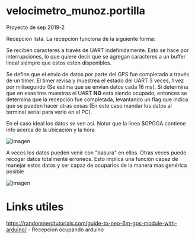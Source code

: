 # velocimetro_munoz.portilla
Proyecto de sep 2019-2

Recepcion lista. La recepcion funciona de la siguiente forma:

Se reciben caracteres a través de UART indefinidamente. Esto se hace por interrupciones, lo que quiere decir que
se agregan caracteres a un buffer lineal siempre que estos esten disponibles.

Se define que el envio de datos por parte del GPS fue completado a través de un timer. El timer revisa y muestrea el estado del UART
3 veces, 1 vez por milisegundo (Se estima que se envian datos cada 16 ms). 
Si determina que en esas tres muestras el UART **NO** esta siendo ocupado, entonces se determina que 
la recepción fue completada, levantando un flag que indica que se pueden hacer otras cosas (En este caso mandar los datos
al terminal serial para verlo en el PC).

En el caso ideal los datos se ven así. Notar que la linea $GPGGA contiene info acerca de la ubicación y la hora

![imagen](https://imgur.com/YvvCeB1.png)

A veces los datos pueden venir con "basura" en ellos. Otras veces puede recoger datos totalmente erroneos. Esto implica
una función capaz de manejar estos datos y ser capaz de ocuparlos de la manera mas genérica posible

![imagen](https://imgur.com/IQH3zyu.png)

# Links utiles

https://randomnerdtutorials.com/guide-to-neo-6m-gps-module-with-arduino/ - Recepcion ocupando arduino

